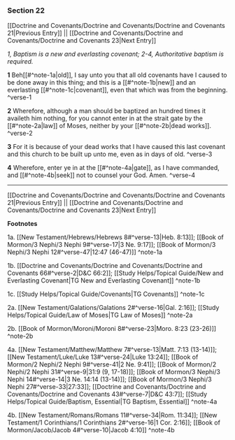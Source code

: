 ### Section 22

[[Doctrine and Covenants/Doctrine and Covenants/Doctrine and Covenants 21|Previous Entry]]  ||  [[Doctrine and Covenants/Doctrine and Covenants/Doctrine and Covenants 23|Next Entry]]

*1, Baptism is a new and everlasting covenant; 2-4, Authoritative baptism is required.*

**1**  Beh[[#^note-1a|old]], I say unto you that all old covenants have I caused to be done away in this thing; and this is a [[#^note-1b|new]] and an everlasting [[#^note-1c|covenant]], even that which was from the beginning. ^verse-1

**2**  Wherefore, although a man should be baptized an hundred times it availeth him nothing, for you cannot enter in at the strait gate by the [[#^note-2a|law]] of Moses, neither by your [[#^note-2b|dead works]]. ^verse-2

**3**  For it is because of your dead works that I have caused this last covenant and this church to be built up unto me, even as in days of old. ^verse-3

**4**  Wherefore, enter ye in at the [[#^note-4a|gate]], as I have commanded, and [[#^note-4b|seek]] not to counsel your God. Amen. ^verse-4


---
[[Doctrine and Covenants/Doctrine and Covenants/Doctrine and Covenants 21|Previous Entry]]  ||  [[Doctrine and Covenants/Doctrine and Covenants/Doctrine and Covenants 23|Next Entry]]


**Footnotes**


1a. [[New Testament/Hebrews/Hebrews 8#^verse-13|Heb. 8:13]]; [[Book of Mormon/3 Nephi/3 Nephi 9#^verse-17|3 Ne. 9:17]]; [[Book of Mormon/3 Nephi/3 Nephi 12#^verse-47|12:47 (46-47)]] ^note-1a

1b. [[Doctrine and Covenants/Doctrine and Covenants/Doctrine and Covenants 66#^verse-2|D&C 66:2]]; [[Study Helps/Topical Guide/New and Everlasting Covenant|TG New and Everlasting Covenant]] ^note-1b

1c. [[Study Helps/Topical Guide/Covenants|TG Covenants]] ^note-1c

2a. [[New Testament/Galations/Galations 2#^verse-16|Gal. 2:16]]; [[Study Helps/Topical Guide/Law of Moses|TG Law of Moses]] ^note-2a

2b. [[Book of Mormon/Moroni/Moroni 8#^verse-23|Moro. 8:23 (23-26)]] ^note-2b

4a. [[New Testament/Matthew/Matthew 7#^verse-13|Matt. 7:13 (13-14)]]; [[New Testament/Luke/Luke 13#^verse-24|Luke 13:24]]; [[Book of Mormon/2 Nephi/2 Nephi 9#^verse-41|2 Ne. 9:41]]; [[Book of Mormon/2 Nephi/2 Nephi 31#^verse-9|31:9 (9, 17-18)]]; [[Book of Mormon/3 Nephi/3 Nephi 14#^verse-14|3 Ne. 14:14 (13-14)]]; [[Book of Mormon/3 Nephi/3 Nephi 27#^verse-33|27:33]]; [[Doctrine and Covenants/Doctrine and Covenants/Doctrine and Covenants 43#^verse-7|D&C 43:7]]; [[Study Helps/Topical Guide/Baptism, Essential|TG Baptism, Essential]] ^note-4a

4b. [[New Testament/Romans/Romans 11#^verse-34|Rom. 11:34]]; [[New Testament/1 Corinthians/1 Corinthians 2#^verse-16|1 Cor. 2:16]]; [[Book of Mormon/Jacob/Jacob 4#^verse-10|Jacob 4:10]] ^note-4b